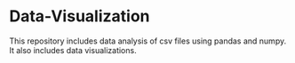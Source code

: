 # Data-Visualization
This repository includes data analysis of csv files using pandas and numpy. It also includes data visualizations.
